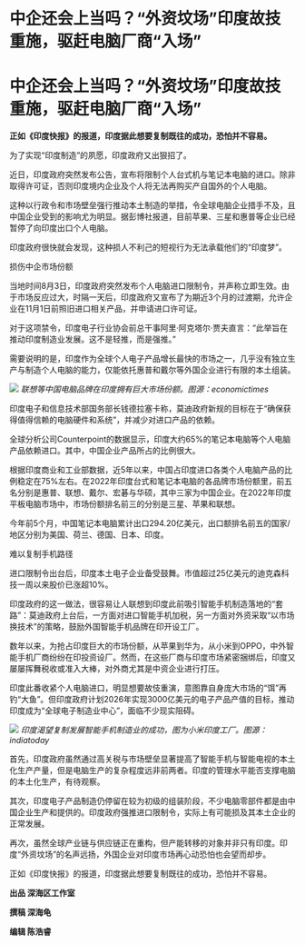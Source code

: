 # 中企还会上当吗？“外资坟场”印度故技重施，驱赶电脑厂商“入场”

# 中企还会上当吗？“外资坟场”印度故技重施，驱赶电脑厂商“入场”

**正如《印度快报》的报道，印度据此想要复制既往的成功，恐怕并不容易。**

为了实现“印度制造”的夙愿，印度政府又出狠招了。

近日，印度政府突然发布公告，宣布将限制个人台式机与笔记本电脑的进口。除非取得许可证，否则印度境内企业及个人将无法再购买产自国外的个人电脑。

这种以行政令和市场壁垒强行推动本土制造的举措，令全球电脑企业措手不及，且中国企业受到的影响尤为明显。据彭博社报道，目前苹果、三星和惠普等企业已经暂停了向印度出口个人电脑。

印度政府很快就会发现，这种损人不利己的短视行为无法承载他们的“印度梦”。

损伤中企市场份额

当地时间8月3日，印度政府突然发布个人电脑进口限制令，并声称立即生效。由于市场反应过大，时隔一天后，印度政府又宣布了为期近3个月的过渡期，允许企业在11月1日前照旧进口相关产品，并申请进口许可证。

对于这项禁令，印度电子行业协会前总干事阿里·阿克塔尔·贾夫直言：“此举旨在推动印度制造业发展。这不是轻推，而是强推。”

需要说明的是，印度作为全球个人电子产品增长最快的市场之一，几乎没有独立生产与制造个人电脑的能力，仅能依托惠普和戴尔等外国企业进行有限的本土组装。

![](https://inews.gtimg.com/om_bt/OsBofnXjuVPVEdy_wd8E50nlATYahnxisUCYc0YkKe2SsAA/1000)
_联想等中国电脑品牌在印度拥有巨大市场份额。图源：economictimes_

印度电子和信息技术部国务部长钱德拉塞卡称，莫迪政府新规的目标在于“确保获得值得信赖的电脑硬件和系统”，并减少对进口产品的依赖。

全球分析公司Counterpoint的数据显示，印度大约65%的笔记本电脑等个人电脑产品依赖进口。其中，中国企业产品所占的比例很大。

根据印度商业和工业部数据，近5年以来，中国占印度进口各类个人电脑产品的比例稳定在75%左右。在2022年印度台式和笔记本电脑的各品牌市场份额里，前五名分别是惠普、联想、戴尔、宏碁与华硕，其中三家为中国企业。在2022年印度平板电脑市场中，市场份额排名前三的分别是三星、苹果和联想。

今年前5个月，中国笔记本电脑累计出口294.20亿美元，出口额排名前五的国家/地区分别为美国、荷兰、德国、日本、印度。

难以复制手机路径

进口限制令出台后，印度本土电子企业备受鼓舞。市值超过25亿美元的迪克森科技一周以来股价已涨超10%。

印度政府的这一做法，很容易让人联想到印度此前吸引智能手机制造落地的“套路”：莫迪政府上台后，一方面对进口智能手机加税，另一方面对外资采取“以市场换技术”的策略，鼓励外国智能手机品牌在印开设工厂。

数年以来，为抢占印度巨大的市场份额，从苹果到华为，从小米到OPPO，中外智能手机厂商纷纷在印投资设厂。然而，在这些厂商与印度市场紧密捆绑后，印度又屡屡挥舞税收或准入大棒，对外商尤其是中资企业进行打压。

印度此番收紧个人电脑进口，明显想要故伎重演，意图靠自身庞大市场的“饵”再钓“大鱼”。但印度政府计划2026年实现3000亿美元的电子产品产值的目标，推动印度成为“全球电子制造业中心”，面临不少现实阻碍。

![](https://inews.gtimg.com/om_bt/OWm9aNrhoppEa7deYByOXH4oAr6iMbpKTqRbloJIvWAhMAA/1000)
_印度渴望复制发展智能手机制造业的成功，图为小米印度工厂。图源：indiatoday_

首先，印度政府虽然通过高关税与市场壁垒显著提高了智能手机与智能电视的本土化生产产量，但是电脑生产的复杂程度远非前两者。印度的管理水平能否支撑电脑的本土化生产，有待观察。

其次，印度电子产品制造仍停留在较为初级的组装阶段，不少电脑零部件都是由中国企业生产和提供的。印度政府强推进口限制令，实际上有可能损及其本土企业的正常发展。

再次，虽然全球产业链与供应链正在重构，但产能转移的对象并非只有印度。印度“外资坟场”的名声远扬，外国企业对印度市场再心动恐怕也会望而却步。

正如《印度快报》的报道，印度据此想要复制既往的成功，恐怕并不容易。

**出品 深海区工作室**

**撰稿 深海龟**

**编辑 陈浩睿**


